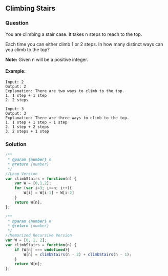 ## Climbing Stairs

### Question

You are climbing a stair case. It takes n steps to reach to the top.

Each time you can either climb 1 or 2 steps. In how many distinct ways can you climb to the top?

__Note:__ Given n will be a positive integer.

#### Example:
```shell
Input: 2
Output: 2
Explanation: There are two ways to climb to the top.
1. 1 step + 1 step
2. 2 steps
```

```shell
Input: 3
Output: 3
Explanation: There are three ways to climb to the top.
1. 1 step + 1 step + 1 step
2. 1 step + 2 steps
3. 2 steps + 1 step
```

### Solution
```javascript
/**
 * @param {number} n
 * @return {number}
 */
//Loop Version
var climbStairs = function(n) {
    var W = [0,1,2];
    for (var i=3; i<=n; i++){
        W[i] = W[i-1] + W[i-2]
    }
    return W[n];
};
```

```javascript
/**
 * @param {number} n
 * @return {number}
 */
//Memorized Recursive Version
var W = [0, 1, 2];
var climbStairs = function(n) {
    if (W[n] === undefined){
        W[n] = climbStairs(n - 2) + climbStairs(n - 1);
    }
    return W[n];
};
```
